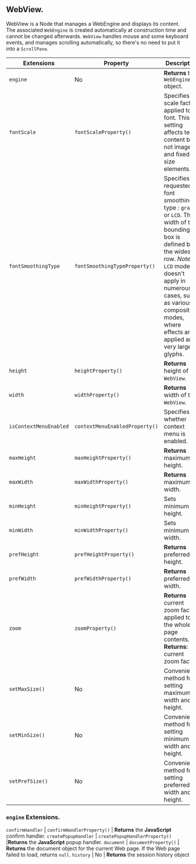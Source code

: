 WebView.
-------

WebView is a Node that manages a WebEngine and displays its content.
The associated `WebEngine` is created automatically at construction time and cannot be changed afterwards.
`WebView` handles mouse and some keyboard events, and manages scrolling automatically, so there's no need to put it into a `ScrollPane`.

Extensions    |    Property   |  Description
-------     |    -------    |   --------
`engine` | No | **Returns** the `WebEngine` object.
`fontScale` | `fontScaleProperty()` | Specifies scale factor applied to font. This setting affects text content but not images and fixed size elements.
`fontSmoothingType` | `fontSmoothingTypeProperty()` | Specifies a requested font smoothing type : `gray` or `LCD`. The width of the bounding box is defined by the widest row. _Note:_ `LCD` mode doesn't apply in numerous cases, such as various compositing modes, where effects are applied and very large glyphs.
`height` | `heightProperty()` | **Returns** height of this `WebView`.
`width` | `widthProperty()` | **Returns** width of this `WebView`.
`isContextMenuEnabled` | `contextMenuEnabledProperty()` | Specifies whether context menu is enabled.
`maxHeight` | `maxHeightProperty()` | **Returns** maximum height.
`maxWidth` | `maxWidthProperty()` | **Returns** maximum width.
`minHeight` | `minHeightProperty()` | Sets minimum height.
`minWidth` | `minWidthProperty()` | Sets minimum width.
`prefHeight` | `prefHeightProperty()` | **Returns** preferred height.
`prefWidth` | `prefWidthProperty()` | **Returns** preferred width.
`zoom` | `zoomProperty()` | **Returns** current zoom factor applied to the whole page contents. **Returns:** current zoom factor
`setMaxSize()` | No | Convenience method for setting maximum width and height.
`setMinSize()` | No | Convenience method for setting minimum width and height.
`setPrefSize()` | No | Convenience method for setting preferred width and height.

### `engine` Extensions.

`confirmHandler` | `confirmHandlerProperty()` | **Returns** the **JavaScript** confirm handler.
`createPopupHandler` | `createPopupHandlerProperty()` |**Returns** the **JavaScript** popup handler.
`document` | `documentProperty()` | **Returns** the document object for the current Web page. If the Web page failed to load, returns `null`.
`history` | No | **Returns** the session history object